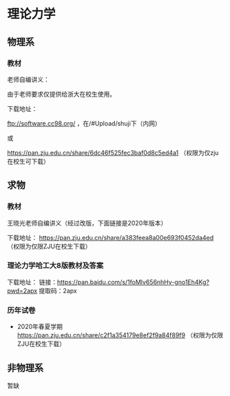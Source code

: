 # 理论力学

## 物理系

### 教材

老师自编讲义：

由于老师要求仅提供给浙大在校生使用。

下载地址：

ftp://software.cc98.org/ ，在/#Upload/shuji下（内网）

或

https://pan.zju.edu.cn/share/6dc46f525fec3baf0d8c5ed4a1 （权限为仅zju在校生可下载）

## 求物

### 教材

王晓光老师自编讲义（经过改版，下面链接是2020年版本）

下载地址：
https://pan.zju.edu.cn/share/a383feea8a00e693f0452da4ed （权限为仅限ZJU在校生下载）

### 理论力学哈工大8版教材及答案

下载地址：
链接：https://pan.baidu.com/s/1foMlv656nhHy-gno1Eh4Kg?pwd=2apx 
提取码：2apx

### 历年试卷

* 2020年春夏学期
  https://pan.zju.edu.cn/share/c2f1a354179e8ef2f9a84f89f9 （权限为仅限ZJU在校生下载）

## 非物理系

暂缺
